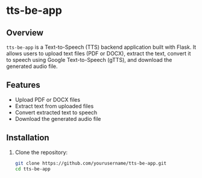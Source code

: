 # tts-be-app

## Overview
`tts-be-app` is a Text-to-Speech (TTS) backend application built with Flask. It allows users to upload text files (PDF or DOCX), extract the text, convert it to speech using Google Text-to-Speech (gTTS), and download the generated audio file.

## Features
- Upload PDF or DOCX files
- Extract text from uploaded files
- Convert extracted text to speech
- Download the generated audio file

## Installation
1. Clone the repository:
   ```sh
   git clone https://github.com/yourusername/tts-be-app.git
   cd tts-be-app